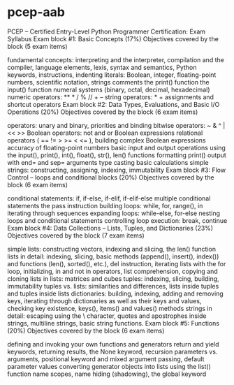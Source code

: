 # pcep-aab

PCEP – Certified Entry-Level Python Programmer Certification: Exam Syllabus
Exam block #1: Basic Concepts (17%)
Objectives covered by the block (5 exam items)

fundamental concepts: interpreting and the interpreter, compilation and the compiler, language elements, lexis, syntax and semantics, Python keywords, instructions, indenting
literals: Boolean, integer, floating-point numbers, scientific notation, strings
comments
the print() function
the input() function
numeral systems (binary, octal, decimal, hexadecimal)
numeric operators: ** * / % // + –
string operators: * +
assignments and shortcut operators
Exam block #2: Data Types, Evaluations, and Basic I/O Operations (20%)
Objectives covered by the block (6 exam items)

operators: unary and binary, priorities and binding
bitwise operators: ~ & ^ | << >>
Boolean operators: not and or
Boolean expressions
relational operators ( == != > >= < <= ), building complex Boolean expressions
accuracy of floating-point numbers
basic input and output operations using the input(), print(), int(), float(), str(), len() functions
formatting print() output with end= and sep= arguments
type casting
basic calculations
simple strings: constructing, assigning, indexing, immutability
Exam block #3: Flow Control – loops and conditional blocks (20%)
Objectives covered by the block (6 exam items)

conditional statements: if, if-else, if-elif, if-elif-else
multiple conditional statements
the pass instruction
building loops: while, for, range(), in
iterating through sequences
expanding loops: while-else, for-else
nesting loops and conditional statements
controlling loop execution: break, continue
Exam block #4: Data Collections – Lists, Tuples, and Dictionaries (23%)
Objectives covered by the block (7 exam items)

simple lists: constructing vectors, indexing and slicing, the len() function
lists in detail: indexing, slicing, basic methods (append(), insert(), index()) and functions (len(), sorted(), etc.), del instruction, iterating lists with the for loop, initializing, in and not in operators, list comprehension, copying and cloning
lists in lists: matrices and cubes
tuples: indexing, slicing, building, immutability
tuples vs. lists: similarities and differences, lists inside tuples and tuples inside lists
dictionaries: building, indexing, adding and removing keys, iterating through dictionaries as well as their keys and values, checking key existence, keys(), items() and values() methods
strings in detail: escaping using the \ character, quotes and apostrophes inside strings, multiline strings, basic string functions.
Exam block #5: Functions (20%)
Objectives covered by the block (6 exam items)

defining and invoking your own functions and generators
return and yield keywords, returning results,
the None keyword,
recursion
parameters vs. arguments,
positional keyword and mixed argument passing,
default parameter values
converting generator objects into lists using the list() function
name scopes, name hiding (shadowing), the global keyword
